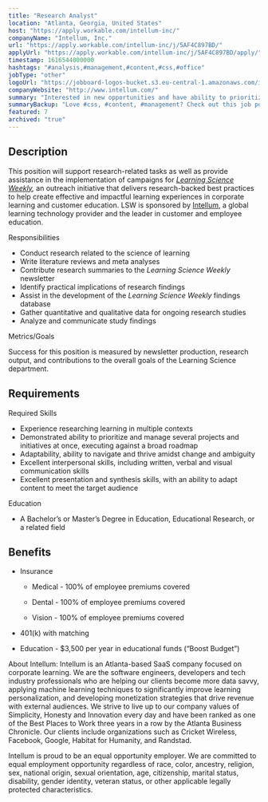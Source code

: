 ```yaml
---
title: "Research Analyst"
location: "Atlanta, Georgia, United States"
host: "https://apply.workable.com/intellum-inc/"
companyName: "Intellum, Inc."
url: "https://apply.workable.com/intellum-inc/j/5AF4C897BD/"
applyUrl: "https://apply.workable.com/intellum-inc/j/5AF4C897BD/apply/"
timestamp: 1616544000000
hashtags: "#analysis,#management,#content,#css,#office"
jobType: "other"
logoUrl: "https://jobboard-logos-bucket.s3.eu-central-1.amazonaws.com/intellum-inc-"
companyWebsite: "http://www.intellum.com/"
summary: "Interested in new opportunities and have ability to prioritize and manage several projects and initiatives at once? Intellum has a job opening for a Research Analyst."
summaryBackup: "Love #css, #content, #management? Check out this job post!"
featured: 7
archived: "true"
---
```


## Description

This position will support research-related tasks as well as provide assistance in the implementation of campaigns for [_Learning Science Weekly_](https://www.learningscienceweekly.com/)_,_ an outreach initiative that delivers research-backed best practices to help create effective and impactful learning experiences in corporate learning and customer education. LSW is sponsored by [Intellum](https://www.intellum.com/), a global learning technology provider and the leader in customer and employee education.

Responsibilities

*   Conduct research related to the science of learning
*   Write literature reviews and meta analyses
*   Contribute research summaries to the _Learning Science Weekly_ newsletter
*   Identify practical implications of research findings
*   Assist in the development of the _Learning Science Weekly_ findings database
*   Gather quantitative and qualitative data for ongoing research studies
*   Analyze and communicate study findings

Metrics/Goals

Success for this position is measured by newsletter production, research output, and contributions to the overall goals of the Learning Science department.

## Requirements

Required Skills

*   Experience researching learning in multiple contexts
*   Demonstrated ability to prioritize and manage several projects and initiatives at once, executing against a broad roadmap
*   Adaptability, ability to navigate and thrive amidst change and ambiguity
*   Excellent interpersonal skills, including written, verbal and visual communication skills
*   Excellent presentation and synthesis skills, with an ability to adapt content to meet the target audience

Education

*   A Bachelor’s or Master’s Degree in Education, Educational Research, or a related field

## Benefits

*   Insurance
    
    *   Medical - 100% of employee premiums covered
    
    *   Dental - 100% of employee premiums covered
    
    *   Vision - 100% of employee premiums covered
*   401(k) with matching
*   Education - $3,500 per year in educational funds (“Boost Budget”)

About Intellum: Intellum is an Atlanta-based SaaS company focused on corporate learning. We are the software engineers, developers and tech industry professionals who are helping our clients become more data savvy, applying machine learning techniques to significantly improve learning personalization, and developing monetization strategies that drive revenue with external audiences. We strive to live up to our company values of Simplicity, Honesty and Innovation every day and have been ranked as one of the Best Places to Work three years in a row by the Atlanta Business Chronicle. Our clients include organizations such as Cricket Wireless, Facebook, Google, Habitat for Humanity, and Randstad.

Intellum is proud to be an equal opportunity employer. We are committed to equal employment opportunity regardless of race, color, ancestry, religion, sex, national origin, sexual orientation, age, citizenship, marital status, disability, gender identity, veteran status, or other applicable legally protected characteristics.
